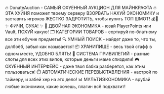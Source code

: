🔥 DonateAuction - САМЫЙ ОХУЕННЫЙ АУКЦИОН ДЛЯ МАЙНКРАФТА 🔥
ЭТА ХУЙНЯ поможет твоему серверу ВЗОРВАТЬ НАХУЙ ЭКОНОМИКУ и заставить игроков ЖЕСТКО ЗАДРОТИТЬ, чтобы купить ТОП ШМОТ! 💰💎
✨ ФИЧИ, СУКА! ✨
🚀 ДВОЙНАЯ ЭКОНОМИКА - юзай PlayerPoints или Vault, ПОХУЙ какую!
🗂️ КАТЕГОРИИ ТОВАРОВ - сортируй по-блатному все эти ебучие предметы!
🔍 УМНЫЙ ПОИСК - найдет даже то, что ты, долбоёб, забыл как называется!
📦 ХРАНИЛИЩЕ - весь твой стафф в одном месте, УДОБНО БЛЯТЬ!
👑 СИСТЕМА ПРИВИЛЕГИЙ - разные слоты для всех этих випов, которые деньги маме спиздили!
🎮 ОХУЕННЫЙ ИНТЕРФЕЙС - даже твоя бабка разберется, как этим пользоваться!
⏱️ АВТОМАТИЧЕСКИЕ ПЕРЕВЫСТАВЛЕНИЯ - настрой по таймеру, и забей хер на это дело!
📊 МУЛЬТИЭКОНОМИКА - врубай любые экономики, какие хочешь, плагин всё подхватит!

